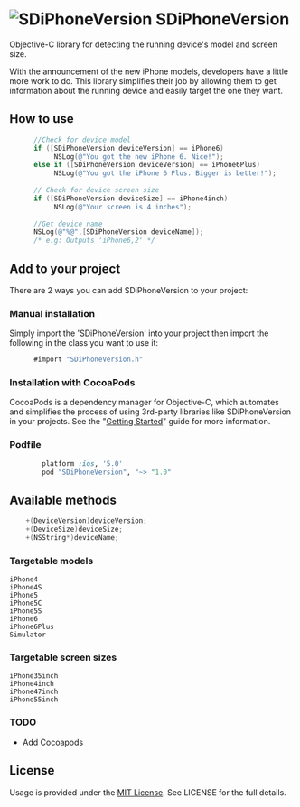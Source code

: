 ![SDiPhoneVersion](https://dl.dropboxusercontent.com/s/z8d85uw2drs9lpm/sdiphoneversion.png)
SDiPhoneVersion
===============

Objective-C library for detecting  the running device's model and screen size.

With the announcement of the new iPhone models, developers have a little more work to do. This library simplifies their job by allowing them to get information about the running device and easily target the one they want.

## How to use
```objective-c
      //Check for device model
      if ([SDiPhoneVersion deviceVersion] == iPhone6)
           NSLog(@"You got the new iPhone 6. Nice!");
      else if ([SDiPhoneVersion deviceVersion] == iPhone6Plus)
           NSLog(@"You got the iPhone 6 Plus. Bigger is better!");
          
      // Check for device screen size
      if ([SDiPhoneVersion deviceSize] == iPhone4inch)
           NSLog(@"Your screen is 4 inches");
      
      //Get device name
      NSLog(@"%@",[SDiPhoneVersion deviceName]);
      /* e.g: Outputs 'iPhone6,2' */
```

## Add to your project
 
There are 2 ways you can add SDiPhoneVersion to your project:
 
### Manual installation
 
 Simply import the 'SDiPhoneVersion' into your project then import the following in the class you want to use it: 
 ```objective-c
       #import "SDiPhoneVersion.h"
 ```      
### Installation with CocoaPods

CocoaPods is a dependency manager for Objective-C, which automates and simplifies the process of using 3rd-party libraries like SDiPhoneVersion in your projects. See the "[Getting Started](http://guides.cocoapods.org/syntax/podfile.html)" guide for more information.

### Podfile
```ruby
        platform :ios, '5.0'
        pod "SDiPhoneVersion", "~> "1.0"
```

      
## Available methods
```objective-c
    +(DeviceVersion)deviceVersion;
    +(DeviceSize)deviceSize;
    +(NSString*)deviceName;
```
### Targetable models
	iPhone4
    iPhone4S
    iPhone5
    iPhone5C
    iPhone5S
    iPhone6
    iPhone6Plus
    Simulator

### Targetable screen sizes
    iPhone35inch
    iPhone4inch
    iPhone47inch
    iPhone55inch

### TODO
- Add Cocoapods

## License
Usage is provided under the [MIT License](http://http//opensource.org/licenses/mit-license.php). See LICENSE for the full details.



